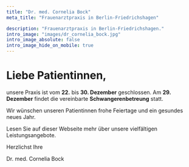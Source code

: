 ```yaml
---
title: "Dr. med. Cornelia Bock"
meta_title: "Frauenarztpraxis in Berlin-Friedrichshagen"

description: "Frauenarztpraxis in Berlin-Friedrichshagen."
intro_image: "images/dr_cornelia_bock.jpg"
intro_image_absolute: false
intro_image_hide_on_mobile: true
---
```


# Liebe Patientinnen,


unsere Praxis ist vom **22.** bis **30. Dezember** geschlossen. Am
**29. Dezember** findet die vereinbarte **Schwangerenbetreung** statt.

Wir wünschen unseren Patientinnen frohe Feiertage und ein gesundes
neues Jahr.

Lesen Sie auf dieser Webseite mehr über unsere vielfältigen
Leistungsangebote.

Herzlichst Ihre

Dr. med. Cornelia Bock
 
<!--
[**Frau Dr. Jende-Roil**](https://wendenschlosspraxis.berlin/praxis.html)

[**Dr. med. Swetlana Hoffmann**](https://www.praxisklinik-dres-hoffmann.de/)

[**Dr. med. Claudia Benecke**](https://www.frauenaerzte-im-netz.de/aerzte/berlin/benecke/startseite.html)

am **30. Juni** bleibt die Praxis wegen unserer _Quartalsabrechnung_ geschlossen.
-->
